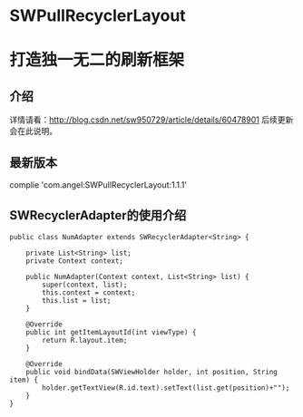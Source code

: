 # SWPullRecyclerLayout
打造独一无二的刷新框架  
====  

介绍
-------      
详情请看：http://blog.csdn.net/sw950729/article/details/60478901 后续更新会在此说明。

最新版本  
-------      
complie 'com.angel:SWPullRecyclerLayout:1.1.1'
  

SWRecyclerAdapter的使用介绍      
-------  
```
public class NumAdapter extends SWRecyclerAdapter<String> {

    private List<String> list;
    private Context context;

    public NumAdapter(Context context, List<String> list) {
        super(context, list);
        this.context = context;
        this.list = list;
    }

    @Override
    public int getItemLayoutId(int viewType) {
        return R.layout.item;
    }

    @Override
    public void bindData(SWViewHolder holder, int position, String item) {
        holder.getTextView(R.id.text).setText(list.get(position)+"");
    }
}
```
